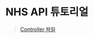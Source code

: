 # NHS API 튜토리얼

> [Controller 파일](https://github.com/kimcno3/nhs-tutorial/blob/main/src/main/java/nhs/apitutorial/controller/NhsController.java)
